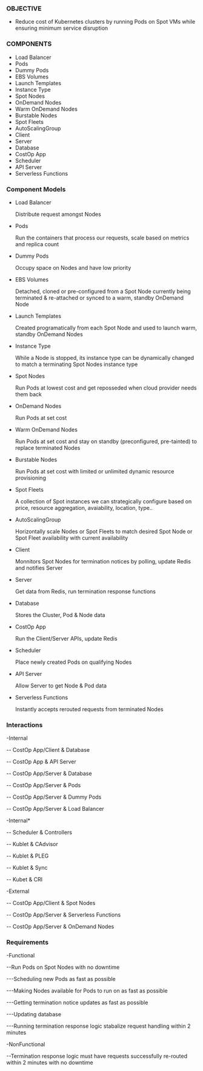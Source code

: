 ### OBJECTIVE
- Reduce cost of Kubernetes clusters by running Pods on Spot VMs while ensuring minimum service disruption

### COMPONENTS 
- Load Balancer
- Pods
- Dummy Pods
- EBS Volumes
- Launch Templates
- Instance Type
- Spot Nodes
- OnDemand Nodes
- Warm OnDemand Nodes
- Burstable Nodes
- Spot Fleets
- AutoScalingGroup
- Client
- Server
- Database
- CostOp App
- Scheduler
- API Server
- Serverless Functions

### Component Models
- Load Balancer

  Distribute request amongst Nodes
- Pods
  
    Run the containers that process our requests, scale based on metrics and replica count
- Dummy Pods
  
    Occupy space on Nodes and have low priority 
- EBS Volumes
  
    Detached, cloned or pre-configured from a Spot Node currently being terminated & re-attached or synced to a warm, standby OnDemand Node
  
- Launch Templates
  
    Created programatically from each Spot Node and used to launch warm, standby OnDemand Nodes
- Instance Type
  
    While a Node is stopped, its instance type can be dynamically changed to match a terminating Spot Nodes instance type

- Spot Nodes
  
    Run Pods at lowest cost and get reposseded when cloud provider needs them back
- OnDemand Nodes

    Run Pods at set cost 
- Warm OnDemand Nodes
  
    Run Pods at set cost and stay on standby (preconfigured, pre-tainted) to replace terminated Nodes
- Burstable Nodes
  
    Run Pods at set cost with limited or unlimited dynamic resource provisioning
- Spot Fleets
  
    A collection of Spot instances we can  strategically configure based on price, resource aggregation, avaiability, location, type..
- AutoScalingGroup
  
    Horizontally scale Nodes or Spot Fleets to match desired Spot Node or Spot Fleet availability with current availability 
- Client
  
    Monnitors Spot Nodes for termination notices by polling, update Redis and notifies Server
- Server
  
    Get data from Redis, run termination response functions
- Database
  
    Stores the Cluster, Pod & Node data
- CostOp App
  
    Run the Client/Server APIs, update Redis
- Scheduler
  
    Place newly created Pods on qualifying Nodes
- API Server
  
    Allow Server to get Node & Pod data
- Serverless Functions
  
    Instantly accepts rerouted requests from terminated Nodes

### Interactions
-Internal

-- CostOp App/Client & Database

-- CostOp App & API Server

-- CostOp App/Server & Database

-- CostOp App/Server & Pods

-- CostOp App/Server & Dummy Pods

-- CostOp App/Server & Load Balancer

-Internal*

-- Scheduler & Controllers

-- Kublet & CAdvisor

-- Kublet & PLEG

-- Kublet & Sync

-- Kubet & CRI

-External

-- CostOp App/Client & Spot Nodes

-- CostOp App/Server & Serverless Functions

-- CostOp App/Server & OnDemand Nodes

### Requirements

-Functional

--Run Pods on Spot Nodes with no downtime

---Scheduling new Pods as fast as possible

---Making Nodes available for Pods to run on as fast as possible

---Getting termination notice updates as fast as possible

---Updating database

---Running termination response logic stabalize request handling within 2 minutes

-NonFunctional

--Termination response logic must have requests successfully re-routed within 2 minutes with no downtime 

